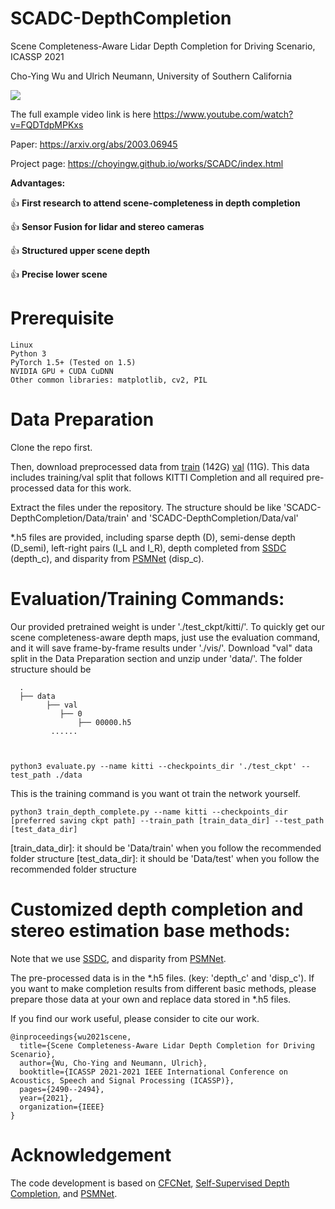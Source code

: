 # SCADC-DepthCompletion
Scene Completeness-Aware Lidar Depth Completion for Driving Scenario, ICASSP 2021

Cho-Ying Wu and Ulrich Neumann, University of Southern California

<img src='demo.gif'>

The full example video link is here https://www.youtube.com/watch?v=FQDTdpMPKxs

Paper: https://arxiv.org/abs/2003.06945

Project page: https://choyingw.github.io/works/SCADC/index.html

**Advantages:**

👍 **First research to attend scene-completeness in depth completion**

👍 **Sensor Fusion for lidar and stereo cameras**

👍 **Structured upper scene depth**

👍 **Precise lower scene**

# Prerequisite

	Linux
	Python 3
	PyTorch 1.5+ (Tested on 1.5)
	NVIDIA GPU + CUDA CuDNN 
	Other common libraries: matplotlib, cv2, PIL

# Data Preparation

Clone the repo first.

Then, download preprocessed data from <a href="https://drive.google.com/file/d/1c78Ox6KfaUkXZf4qx5hVly9Na_QJ5VIv/view?usp=sharing">train</a> (142G) <a href="https://drive.google.com/file/d/1RXJ5GFhE0ZIIBf4wcLXhilu4OVQ1BiEg/view?usp=sharing">val</a> (11G). This data includes training/val split that follows KITTI Completion and all required pre-processed data for this work.

Extract the files under the repository. The structure should be like 'SCADC-DepthCompletion/Data/train' and 'SCADC-DepthCompletion/Data/val'

\*.h5 files are provided, including sparse depth (D), semi-dense depth (D_semi), left-right pairs (I_L and I_R), depth completed from <a href="https://github.com/fangchangma/self-supervised-depth-completion">SSDC</a> (depth_c), and disparity from <a href="https://github.com/JiaRenChang/PSMNet">PSMNet</a> (disp_c).

# Evaluation/Training Commands:

Our provided pretrained weight is under './test_ckpt/kitti/'. To quickly get our scene completeness-aware depth maps, just use the evaluation command, and it will save frame-by-frame results under './vis/'. Download "val" data split in the Data Preparation section and unzip under 'data/'. The folder structure should be

      .
      ├── data
            ├── val
               ├── 0
                   ├── 00000.h5
		     ......
		     
		     

	python3 evaluate.py --name kitti --checkpoints_dir './test_ckpt' --test_path ./data

This is the training command is you want ot train the network yourself.

	python3 train_depth_complete.py --name kitti --checkpoints_dir [preferred saving ckpt path] --train_path [train_data_dir] --test_path [test_data_dir]

\[train_data_dir\]: it should be 'Data/train' when you follow the recommended folder structure
\[test_data_dir\]: it should be 'Data/test' when you follow the recommended folder structure

# Customized depth completion and stereo estimation base methods:

Note that we use <a href="https://github.com/fangchangma/self-supervised-depth-completion">SSDC</a>, and disparity from <a href="https://github.com/JiaRenChang/PSMNet">PSMNet</a>. 

The pre-processed data is in the \*.h5 files. (key: 'depth_c' and 'disp_c'). If you want to make completion results from different basic methods, please prepare those data at your own and replace data stored in \*.h5 files.


If you find our work useful, please consider to cite our work.

	@inproceedings{wu2021scene,
	  title={Scene Completeness-Aware Lidar Depth Completion for Driving Scenario},
	  author={Wu, Cho-Ying and Neumann, Ulrich},
	  booktitle={ICASSP 2021-2021 IEEE International Conference on Acoustics, Speech and Signal Processing (ICASSP)},
	  pages={2490--2494},
	  year={2021},
	  organization={IEEE}
	}


# Acknowledgement

The code development is based on <a href="https://github.com/choyingw/CFCNet">CFCNet</a>, <a href="https://github.com/fangchangma/self-supervised-depth-completion">Self-Supervised Depth Completion</a>, and <a href="https://github.com/JiaRenChang/PSMNet">PSMNet</a>. 
